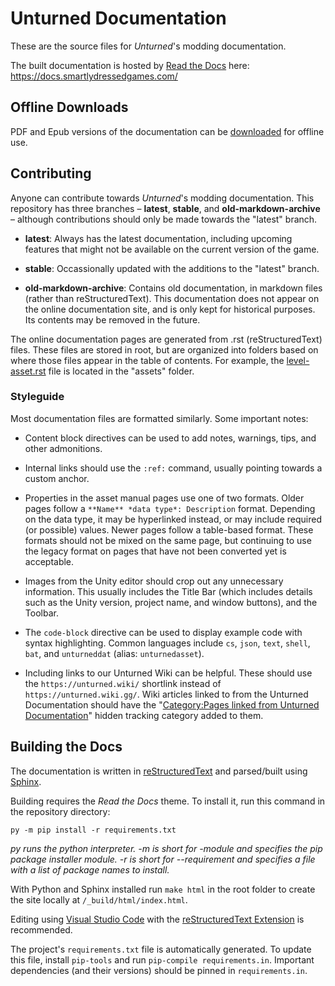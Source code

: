 Unturned Documentation
======================

These are the source files for *Unturned*'s modding documentation.

The built documentation is hosted by [Read the Docs](https://readthedocs.org/) here: https://docs.smartlydressedgames.com/

Offline Downloads
-----------------

PDF and Epub versions of the documentation can be [downloaded](https://readthedocs.org/projects/unturned/downloads/) for offline use.

Contributing
------------

Anyone can contribute towards *Unturned*'s modding documentation. This repository has three branches – **latest**, **stable**, and **old-markdown-archive** – although contributions should only be made towards the "latest" branch.

- **latest**: Always has the latest documentation, including upcoming features that might not be available on the current version of the game.

- **stable**: Occassionally updated with the additions to the "latest" branch.

- **old-markdown-archive**: Contains old documentation, in markdown files (rather than reStructuredText). This documentation does not appear on the online documentation site, and is only kept for historical purposes. Its contents may be removed in the future.

The online documentation pages are generated from .rst (reStructuredText) files. These files are stored in root, but are organized into folders based on where those files appear in the table of contents. For example, the [level-asset.rst](/assets/level-asset.rst) file is located in the "assets" folder.

### Styleguide

Most documentation files are formatted similarly. Some important notes:

- Content block directives can be used to add notes, warnings, tips, and other admonitions.

- Internal links should use the `:ref:` command, usually pointing towards a custom anchor.

- Properties in the asset manual pages use one of two formats. Older pages follow a `**Name** *data type*: Description` format. Depending on the data type, it may be hyperlinked instead, or may include required (or possible) values. Newer pages follow a table-based format. These formats should not be mixed on the same page, but continuing to use the legacy format on pages that have not been converted yet is acceptable.

- Images from the Unity editor should crop out any unnecessary information. This usually includes the Title Bar (which includes details such as the Unity version, project name, and window buttons), and the Toolbar.

- The `code-block` directive can be used to display example code with syntax highlighting. Common languages include `cs`, `json`, `text`, `shell`, `bat`, and `unturneddat` (alias: `unturnedasset`).

- Including links to our Unturned Wiki can be helpful. These should use the `https://unturned.wiki/` shortlink instead of `https://unturned.wiki.gg/`. Wiki articles linked to from the Unturned Documentation should have the "[Category:Pages linked from Unturned Documentation](https://unturned.wiki/wiki/Category:Pages_linked_from_Unturned_Documentation)" hidden tracking category added to them.

Building the Docs
-----------------

The documentation is written in [reStructuredText](https://www.writethedocs.org/guide/writing/reStructuredText/) and parsed/built using [Sphinx](https://github.com/sphinx-doc/sphinx).

Building requires the *Read the Docs* theme. To install it, run this command in the repository directory:

`py -m pip install -r requirements.txt`

*py runs the python interpreter. -m is short for -module and specifies the pip package installer module. -r is short for --requirement and specifies a file with a list of package names to install.*

With Python and Sphinx installed run `make html` in the root folder to create the site locally at `/_build/html/index.html`.

Editing using [Visual Studio Code](https://code.visualstudio.com/) with the [reStructuredText Extension](https://docs.restructuredtext.net/) is recommended.

The project's `requirements.txt` file is automatically generated. To update this file, install `pip-tools` and run `pip-compile requirements.in`. Important dependencies (and their versions) should be pinned in `requirements.in`.
